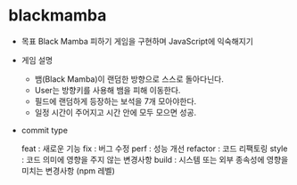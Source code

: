 # blackmamba

- 목표
Black Mamba 피하기 게임을 구현하며 JavaScript에 익숙해지기

- 게임 설명
    - 뱀(Black Mamba)이 랜덤한 방향으로 스스로 돌아다닌다.
    - User는 방향키를 사용해 뱀을 피해 이동한다.
    - 필드에 랜덤하게 등장하는 보석을 7개 모아야한다.
    - 일정 시간이 주어지고 시간 안에 모두 모으면 성공.
    
- commit type
    
    feat : 새로운 기능
    fix : 버그 수정
    perf : 성능 개선
    refactor : 코드 리팩토링
    style : 코드 의미에 영향을 주지 않는 변경사항
    build : 시스템 또는 외부 종속성에 영향을 미치는 변경사항 (npm 레벨)
